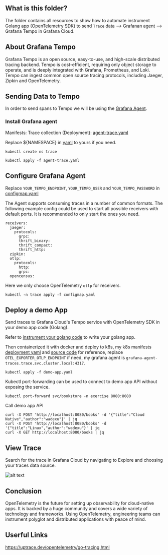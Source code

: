 ## What is this folder?
The folder contains all resources to show how to automate instrument Golang app (OpenTelemetry SDK) to send `Trace` data --> Grafanan agent --> Grafana Tempo in Grafana Cloud.

## About Grafana Tempo
Grafana Tempo is an open source, easy-to-use, and high-scale distributed tracing backend. Tempo is cost-efficient, requiring only object storage to operate, and is deeply integrated with Grafana, Prometheus, and Loki. Tempo can ingest common open source tracing protocols, including Jaeger, Zipkin and OpenTelemetry.

## Sending Data to Tempo
In order to send spans to Tempo we will be using the [Grafana Agent](https://github.com/grafana/agent).

### Install Grafana agent
Manifests: Trace collection (Deployment): [agent-trace.yaml](https://github.com/grafana/agent/blob/main/production/kubernetes/agent-traces.yaml)

Replace ${NAMESPACE} in [yaml](agent-trace.yaml) to yours if you need. 
```
kubectl create ns trace

kubectl apply -f agent-trace.yaml
```

## Configure Grafana Agent
Replace `YOUR_TEMPO_ENDPOINT`, `YOUR_TEMPO_USER` and `YOUR_TEMPO_PASSWORD` in [configmap.yaml](./configmap.yaml)

The Agent supports consuming traces in a number of common formats. The following example config could be used to start all possible receivers with default ports. It is recommended to only start the ones you need.
```
receivers:
  jaeger:
    protocols:
      grpc:
      thrift_binary:
      thrift_compact:
      thrift_http:
  zipkin:
  otlp:
    protocols:
      http:
      grpc:
  opencensus:
```

Here we only choose OpenTelemetry `otlp` for receivers.

```
kubectl -n trace apply -f configmap.yaml
```

## Deploy a demo App
Send traces to Grafana Cloud's Tempo service with OpenTelemetry SDK in your demo app code (Golang).

Refer to [instrument your golang code](https://opentelemetry.io/docs/instrumentation/go/getting-started/#trace-instrumentation) to write your golang app.

Then containerized it with docker and deploy to k8s, my k8s manifests [deployment yaml](./demo-app.yaml) and [source code](../../Golang/demo_app_with_instrumentation/) for reference, replace `OTEL_EXPORTER_OTLP_ENDPOINT` if need, my grafana agent is `grafana-agent-traces.trace.svc.cluster.local:4317`. 
```
kubectl apply -f demo-app.yaml                
```

Kubectl port-forwarding can be used to connect to demo app API without exposing the service.
```
kubectl port-forward svc/bookstore -n exercise 8080:8080
```

Call demo app API
```
curl -X POST 'http://localhost:8080/books' -d '{"title":"Cloud Native","author":"wadexu"}' | jq
curl -X POST 'http://localhost:8080/books' -d '{"title":"Linux","author":"wadexu"}' | jq
curl -X GET http://localhost:8080/books | jq
```

## View Trace
Search for the trace in Grafana Cloud by navigating to Explore and choosing your traces data source.

![alt text](../Images/grafana_cloud_trace.jpg "This is Trace data in Grafana Cloud - Tempo.")

## Conclusion
OpenTelemetry is the future for setting up observability for cloud-native apps. It is backed by a huge community and covers a wide variety of technology and frameworks. Using OpenTelemetry, engineering teams can instrument polyglot and distributed applications with peace of mind.

## Userful Links
https://uptrace.dev/opentelemetry/go-tracing.html

<br>
